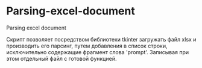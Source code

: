 # Parsing-excel-document
Parsing excel document

Скрипт позволяет посредством библиотеки tkinter загружать файл xlsx и производить его парсинг, путем добавления 
в список строки, исключительно содержащие фрагмент слова 'prompt'. Запиcывая при этом отдельный файл с готовой функцией.